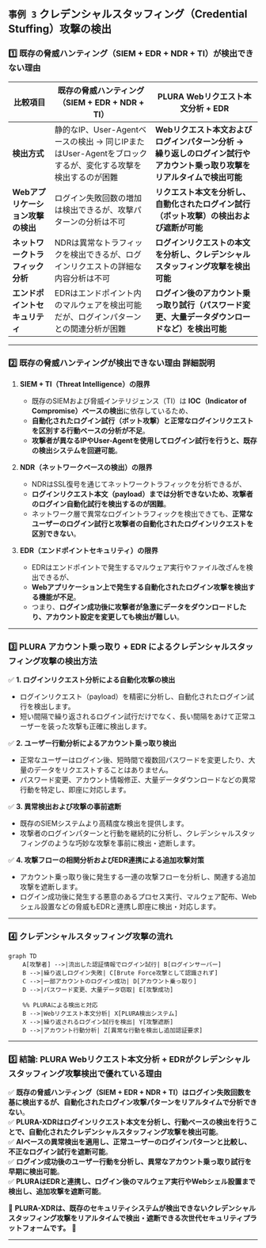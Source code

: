 ## `事例 3` クレデンシャルスタッフィング（Credential Stuffing）攻撃の検出

### 1️⃣ 既存の脅威ハンティング（SIEM + EDR + NDR + TI）が検出できない理由

| **比較項目** | **既存の脅威ハンティング（SIEM + EDR + NDR + TI）** | **PLURA Webリクエスト本文分析 + EDR** |
|----------|-------------------------------|-------------------------------|
| **検出方式** | 静的なIP、User-Agentベースの検出 → 同じIPまたはUser-Agentをブロックするが、変化する攻撃を検出するのが困難 | **Webリクエスト本文およびログインパターン分析 → 繰り返しのログイン試行やアカウント乗っ取り攻撃をリアルタイムで検出可能** |
| **Webアプリケーション攻撃の検出** | ログイン失敗回数の増加は検出できるが、攻撃パターンの分析は不可 | **リクエスト本文を分析し、自動化されたログイン試行（ボット攻撃）の検出および遮断が可能** |
| **ネットワークトラフィック分析** | NDRは異常なトラフィックを検出できるが、ログインリクエストの詳細な内容分析は不可 | **ログインリクエストの本文を分析し、クレデンシャルスタッフィング攻撃を検出可能** |
| **エンドポイントセキュリティ** | EDRはエンドポイント内のマルウェアを検出可能だが、ログインパターンとの関連分析が困難 | **ログイン後のアカウント乗っ取り試行（パスワード変更、大量データダウンロードなど）を検出可能** |

---

### **2️⃣ 既存の脅威ハンティングが検出できない理由 詳細説明**  

1. **SIEM + TI（Threat Intelligence）の限界**  
   - 既存のSIEMおよび脅威インテリジェンス（TI）は **IOC（Indicator of Compromise）ベースの検出**に依存しているため、  
   - **自動化されたログイン試行（ボット攻撃）と正常なログインリクエストを区別する行動ベースの分析が不足**。  
   - **攻撃者が異なるIPやUser-Agentを使用してログイン試行を行うと、既存の検出システムを回避可能**。  

2. **NDR（ネットワークベースの検出）の限界**  
   - NDRはSSL復号を通じてネットワークトラフィックを分析できるが、  
   - **ログインリクエスト本文（payload）までは分析できないため、攻撃者のログイン自動化試行を検出するのが困難**。  
   - ネットワーク層で異常なログイントラフィックを検出できても、**正常なユーザーのログイン試行と攻撃者の自動化されたログインリクエストを区別できない**。  

3. **EDR（エンドポイントセキュリティ）の限界**  
   - EDRはエンドポイントで発生するマルウェア実行やファイル改ざんを検出できるが、  
   - **Webアプリケーション上で発生する自動化されたログイン攻撃を検出する機能が不足**。  
   - つまり、**ログイン成功後に攻撃者が急激にデータをダウンロードしたり、アカウント設定を変更しても検出が難しい**。  

---

### 3️⃣ PLURA アカウント乗っ取り + EDR によるクレデンシャルスタッフィング攻撃の検出方法

✅ **1. ログインリクエスト分析による自動化攻撃の検出**
- ログインリクエスト（payload）を精密に分析し、自動化されたログイン試行を検出します。
- 短い間隔で繰り返されるログイン試行だけでなく、長い間隔をあけて正常ユーザーを装った攻撃も正確に検出します。

✅ **2. ユーザー行動分析によるアカウント乗っ取り検出**
- 正常なユーザーはログイン後、短時間で複数回パスワードを変更したり、大量のデータをリクエストすることはありません。
- パスワード変更、アカウント情報修正、大量データダウンロードなどの異常行動を特定し、即座に対応します。

✅ **3. 異常検出および攻撃の事前遮断**
- 既存のSIEMシステムより高精度な検出を提供します。
- 攻撃者のログインパターンと行動を継続的に分析し、クレデンシャルスタッフィングのような巧妙な攻撃を事前に検出・遮断します。

✅ **4. 攻撃フローの相関分析およびEDR連携による追加攻撃対策**
- アカウント乗っ取り後に発生する一連の攻撃フローを分析し、関連する追加攻撃を遮断します。
- ログイン成功後に発生する悪意のあるプロセス実行、マルウェア配布、Webシェル設置などの脅威もEDRと連携し即座に検出・対応します。

---

### 4️⃣ クレデンシャルスタッフィング攻撃の流れ

```mermaid
graph TD
    A[攻撃者] -->|流出した認証情報でログイン試行| B[ログインサーバー]
    B -->|繰り返しログイン失敗| C[Brute Force攻撃として認識されず]
    C -->|一部アカウントのログイン成功| D[アカウント乗っ取り]
    D -->|パスワード変更、大量データ窃取| E[攻撃成功]

    %% PLURAによる検出と対応
    B -->|Webリクエスト本文分析| X[PLURA検出システム]
    X -->|繰り返されるログイン試行を検出| Y[攻撃遮断]
    D -->|アカウント行動分析| Z[異常な行動を検出し追加認証要求]
```

---

### **5️⃣ 結論: PLURA Webリクエスト本文分析 + EDRがクレデンシャルスタッフィング攻撃検出で優れている理由**  

✅ **既存の脅威ハンティング（SIEM + EDR + NDR + TI）はログイン失敗回数を基に検出するが、自動化されたログイン攻撃パターンをリアルタイムで分析できない**。  
✅ **PLURA-XDRはログインリクエスト本文を分析し、行動ベースの検出を行うことで、自動化されたクレデンシャルスタッフィング攻撃を検出可能**。  
✅ **AIベースの異常検出を適用し、正常ユーザーのログインパターンと比較し、不正なログイン試行を遮断可能**。  
✅ **ログイン成功後のユーザー行動を分析し、異常なアカウント乗っ取り試行を早期に検出可能**。  
✅ **PLURAはEDRと連携し、ログイン後のマルウェア実行やWebシェル設置まで検出し、追加攻撃を遮断可能**。  

🔹 **PLURA-XDRは、既存のセキュリティシステムが検出できないクレデンシャルスタッフィング攻撃をリアルタイムで検出・遮断できる次世代セキュリティプラットフォームです。** 🚀

---
 
